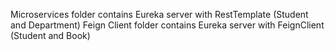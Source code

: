 Microservices folder contains Eureka server with RestTemplate (Student and Department)
Feign Client folder contains Eureka server with FeignClient (Student and Book)
